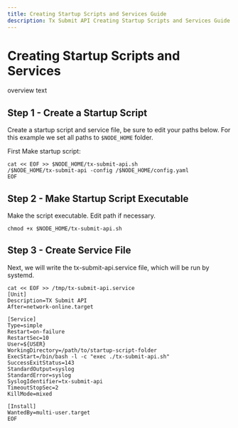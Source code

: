 ```yaml
---
title: Creating Startup Scripts and Services Guide
description: Tx Submit API Creating Startup Scripts and Services Guide.
---
```


# Creating Startup Scripts and Services

overview text

## Step 1 - Create a Startup Script
Create a startup script and service file, be sure to edit your paths below. For this example we set all paths to `$NODE_HOME` folder.  

First Make startup script:

```
cat << EOF >> $NODE_HOME/tx-submit-api.sh
/$NODE_HOME/tx-submit-api -config /$NODE_HOME/config.yaml
EOF
```

## Step 2 - Make Startup Script Executable
Make the script executable. Edit path if necessary.

```
chmod +x $NODE_HOME/tx-submit-api.sh
```

## Step 3 - Create Service File
Next, we will write the tx-submit-api.service file, which will be run by systemd.

```
cat << EOF >> /tmp/tx-submit-api.service
[Unit]
Description=TX Submit API
After=network-online.target

[Service]
Type=simple
Restart=on-failure
RestartSec=10
User=${USER}
WorkingDirectory=/path/to/startup-script-folder
ExecStart=/bin/bash -l -c "exec ./tx-submit-api.sh"
SuccessExitStatus=143
StandardOutput=syslog
StandardError=syslog
SyslogIdentifier=tx-submit-api
TimeoutStopSec=2
KillMode=mixed

[Install]
WantedBy=multi-user.target
EOF
```
